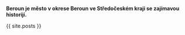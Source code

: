 **Beroun je město v okrese Beroun ve Středočeském kraji se zajímavou historijí.**
<p>{{ site.posts }}</p>
